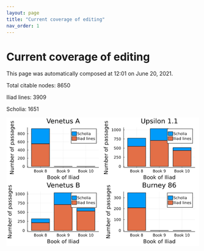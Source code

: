 ```yaml
---
layout: page
title: "Current coverage of editing"
nav_order: 1
---
```



# Current coverage of editing

This page was automatically composed at 12:01 on June 20, 2021.

Total citable nodes: 8650

Iliad lines: 3909

Scholia: 1651

![Summary of coverage](./coverage.png)